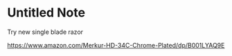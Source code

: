 # Untitled Note

Try new single blade razor

<https://www.amazon.com/Merkur-HD-34C-Chrome-Plated/dp/B001LYAQ9E>
